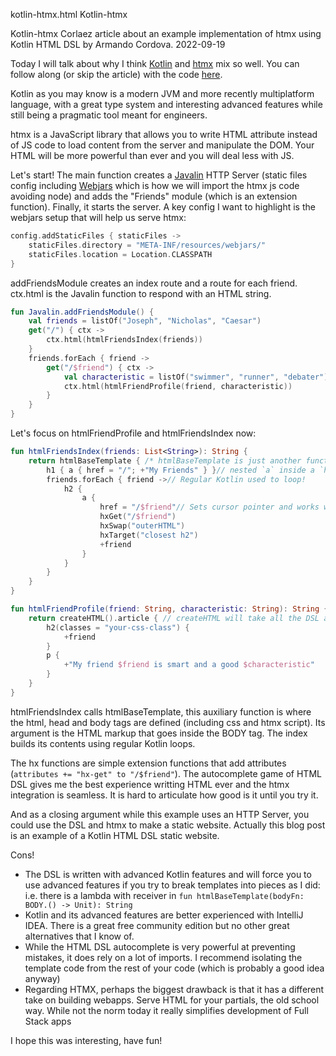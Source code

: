 kotlin-htmx.html
Kotlin-htmx

Kotlin-htmx
Corlaez article about an example implementation of htmx using Kotlin HTML DSL by Armando Cordova.
2022-09-19


Today I will talk about why I think [Kotlin](https://kotlinlang.org/) and [htmx](https://htmx.org/) mix so well. You can follow along (or skip the article) with the code [here](https://github.com/corlaez/kotlin-htmx).

Kotlin as you may know is a modern JVM and more recently multiplatform language, with a great type system and interesting advanced features while still being a pragmatic tool meant for engineers.

htmx is a JavaScript library that allows you to write HTML attribute instead of JS code to load content from the server and manipulate the DOM. Your HTML will be more powerful than ever and you will deal less with JS.

Let's start! The main function creates a [Javalin](https://javalin.io/) HTTP Server (static files config including [Webjars](https://www.webjars.org/) which is how we will import the htmx js code avoiding node) and adds the "Friends" module (which is an extension function). Finally, it starts the server. A key config I want to highlight is the webjars setup that will help us serve htmx:

```kotlin
config.addStaticFiles { staticFiles ->
    staticFiles.directory = "META-INF/resources/webjars/"
    staticFiles.location = Location.CLASSPATH
}
```

addFriendsModule creates an index route and a route for each friend. ctx.html is the Javalin function to respond with an HTML string.

```kotlin
fun Javalin.addFriendsModule() {
    val friends = listOf("Joseph", "Nicholas", "Caesar")
    get("/") { ctx ->
        ctx.html(htmlFriendsIndex(friends))
    }
    friends.forEach { friend ->
        get("/$friend") { ctx ->
            val characteristic = listOf("swimmer", "runner", "debater").random()
            ctx.html(htmlFriendProfile(friend, characteristic))
        }
    }
}
```

Let's focus on htmlFriendProfile and htmlFriendsIndex now:

```kotlin
fun htmlFriendsIndex(friends: List<String>): String {
    return htmlBaseTemplate { /* htmlBaseTemplate is just another function of this app. Its parameter is the HTML that is inside the braces */
        h1 { a { href = "/"; +"My Friends" } }// nested `a` inside a `h1`. To insert a text inside any tag we use the + operator
        friends.forEach { friend ->// Regular Kotlin used to loop!
            h2 {
                a {
                    href = "/$friend"// Sets cursor pointer and works without js
                    hxGet("/$friend")
                    hxSwap("outerHTML")
                    hxTarget("closest h2")
                    +friend
                }
            }
        }
    }
}

fun htmlFriendProfile(friend: String, characteristic: String): String {
    return createHTML().article { // createHTML will take all the DSL and produce a String
        h2(classes = "your-css-class") {
            +friend
        }
        p {
            +"My friend $friend is smart and a good $characteristic"
        }
    }
}
```

htmlFriendsIndex calls htmlBaseTemplate, this auxiliary function is where the html, head and body tags are defined (including css and htmx script). Its argument is the HTML markup that goes inside the BODY tag. The index builds its contents using regular Kotlin loops.

The hx functions are simple extension functions that add attributes (`attributes += "hx-get" to "/$friend"`). The autocomplete game of HTML DSL gives me the best experience writting HTML ever and the htmx integration is seamless. It is hard to articulate how good is it until you try it.

And as a closing argument while this example uses an HTTP Server, you could use the DSL and htmx to make a static website. Actually this blog post is an example of a Kotlin HTML DSL static website.

Cons!

* The DSL is written with advanced Kotlin features and will force you to use advanced features if you try to break templates into pieces as I did: i.e. there is a lambda with receiver in `fun htmlBaseTemplate(bodyFn: BODY.() -> Unit): String`
* Kotlin and its advanced features are better experienced with IntelliJ IDEA. There is a great free community edition but no other great alternatives that I know of.
* While the HTML DSL autocomplete is very powerful at preventing mistakes, it does rely on a lot of imports. I recommend isolating the template code from the rest of your code (which is probably a good idea anyway)
* Regarding HTMX, perhaps the biggest drawback is that it has a different take on building webapps. Serve HTML for your partials, the old school way. While not the norm today it really simplifies development of Full Stack apps

I hope this was interesting, have fun!
